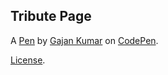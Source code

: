 Tribute Page
------------


A [Pen](https://codepen.io/gajankumar1016/pen/mMvjoO) by [Gajan Kumar](https://codepen.io/gajankumar1016) on [CodePen](https://codepen.io).

[License](https://codepen.io/gajankumar1016/pen/mMvjoO/license).
